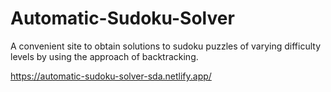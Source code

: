 # Automatic-Sudoku-Solver
A convenient site to obtain solutions to sudoku puzzles of varying difficulty levels by using the approach of backtracking.


https://automatic-sudoku-solver-sda.netlify.app/
